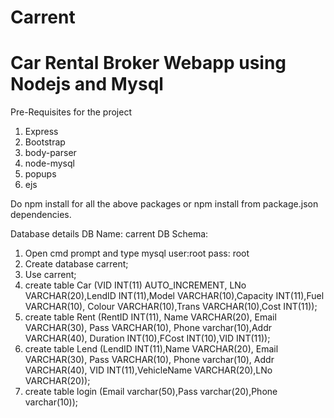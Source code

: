 # Carrent
# Car Rental Broker Webapp using Nodejs and Mysql
Pre-Requisites for the project

1. Express
2. Bootstrap
3. body-parser
4. node-mysql
5. popups
6. ejs

Do npm install for all the above packages or npm install from package.json dependencies.

Database details
DB Name: carrent
DB Schema: 
1. Open cmd prompt and type mysql user:root  pass: root
2. Create database carrent;
3. Use carrent;
4. create table Car (VID INT(11) AUTO_INCREMENT, LNo VARCHAR(20),LendID INT(11),Model VARCHAR(10),Capacity INT(11),Fuel VARCHAR(10),
   Colour VARCHAR(10),Trans VARCHAR(10),Cost INT(11));
5. create table Rent (RentID INT(11), Name VARCHAR(20), Email VARCHAR(30), Pass VARCHAR(10), Phone varchar(10),Addr VARCHAR(40),
   Duration INT(10),FCost INT(10),VID INT(11));
6. create table Lend (LendID INT(11),Name VARCHAR(20), Email VARCHAR(30), Pass VARCHAR(10), Phone varchar(10), Addr VARCHAR(40),
   VID INT(11),VehicleName VARCHAR(20),LNo VARCHAR(20));
7. create table login (Email varchar(50),Pass varchar(20),Phone varchar(10));   
   
